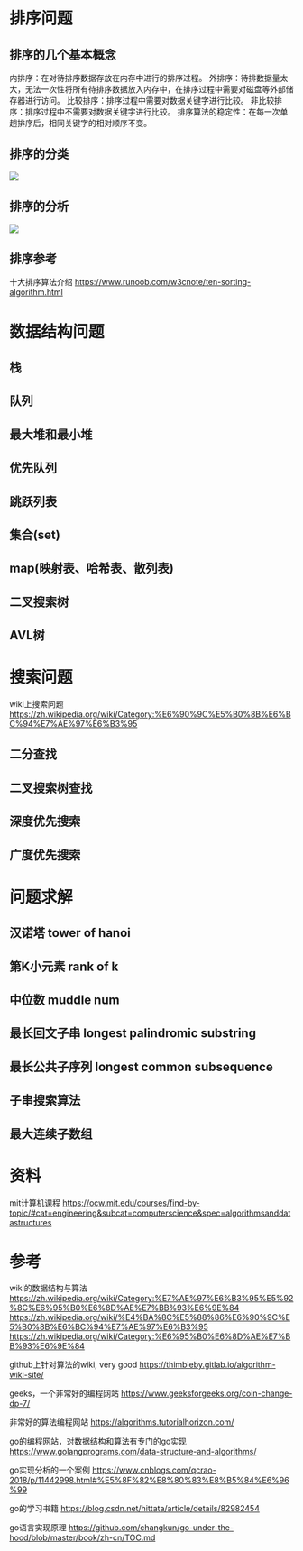# 排序问题

## 排序的几个基本概念

内排序：在对待排序数据存放在内存中进行的排序过程。
外排序：待排数据量太大，无法一次性将所有待排序数据放入内存中，在排序过程中需要对磁盘等外部储存器进行访问。
比较排序：排序过程中需要对数据关键字进行比较。
非比较排序：排序过程中不需要对数据关键字进行比较。
排序算法的稳定性：在每一次单趟排序后，相同关键字的相对顺序不变。

## 排序的分类
![](https://github.com/blockchain-develop/gopro/blob/master/img/sort/kind%20of%20sort.png)

## 排序的分析
![](https://github.com/blockchain-develop/gopro/blob/master/img/sort/analysis%20of%20sort.png)

## 排序参考
十大排序算法介绍 https://www.runoob.com/w3cnote/ten-sorting-algorithm.html

# 数据结构问题

## 栈

## 队列

## 最大堆和最小堆

## 优先队列

## 跳跃列表

## 集合(set)

## map(映射表、哈希表、散列表)

## 二叉搜索树

## AVL树

# 搜索问题

wiki上搜索问题 https://zh.wikipedia.org/wiki/Category:%E6%90%9C%E5%B0%8B%E6%BC%94%E7%AE%97%E6%B3%95

## 二分查找

## 二叉搜索树查找

## 深度优先搜索

## 广度优先搜索

# 问题求解

## 汉诺塔 tower of hanoi

## 第K小元素 rank of k

## 中位数 muddle num

## 最长回文子串 longest palindromic substring

## 最长公共子序列 longest common subsequence

## 子串搜索算法

## 最大连续子数组

# 资料
mit计算机课程 https://ocw.mit.edu/courses/find-by-topic/#cat=engineering&subcat=computerscience&spec=algorithmsanddatastructures

# 参考
wiki的数据结构与算法
https://zh.wikipedia.org/wiki/Category:%E7%AE%97%E6%B3%95%E5%92%8C%E6%95%B0%E6%8D%AE%E7%BB%93%E6%9E%84
https://zh.wikipedia.org/wiki/%E4%BA%8C%E5%88%86%E6%90%9C%E5%B0%8B%E6%BC%94%E7%AE%97%E6%B3%95
https://zh.wikipedia.org/wiki/Category:%E6%95%B0%E6%8D%AE%E7%BB%93%E6%9E%84

github上针对算法的wiki, very good https://thimbleby.gitlab.io/algorithm-wiki-site/

geeks，一个非常好的编程网站 https://www.geeksforgeeks.org/coin-change-dp-7/

非常好的算法编程网站 https://algorithms.tutorialhorizon.com/

go的编程网站，对数据结构和算法有专门的go实现 https://www.golangprograms.com/data-structure-and-algorithms/

go实现分析的一个案例 https://www.cnblogs.com/qcrao-2018/p/11442998.html#%E5%8F%82%E8%80%83%E8%B5%84%E6%96%99

go的学习书籍 https://blog.csdn.net/hittata/article/details/82982454

go语言实现原理 https://github.com/changkun/go-under-the-hood/blob/master/book/zh-cn/TOC.md
